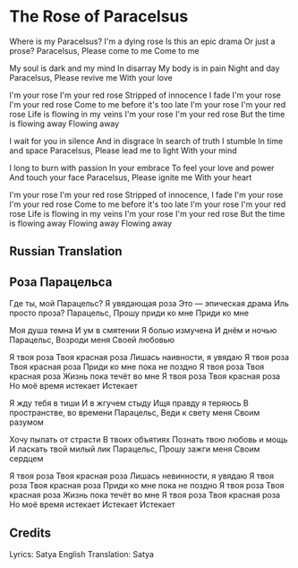 # The Rose of Paracelsus

Where is my Paracelsus?
I'm a dying rose
Is this an epic drama
Or just a prose?
Paracelsus,
Please come to me
Come to me

My soul is dark and my mind
In disarray
My body is in pain
Night and day
Paracelsus,
Please revive me
With your love

I'm your rose
I'm your red rose
Stripped of innocence I fade
I'm your rose
I'm your red rose
Come to me before it's too late
I'm your rose
I'm your red rose
Life is flowing in my veins
I'm your rose
I'm your red rose
But the time is flowing away
Flowing away

I wait for you in silence
And in disgrace
In search of truth I stumble
In time and space
Paracelsus,
Please lead me to light
With your mind

I long to burn with passion
In your embrace
To feel your love and power
And touch your face
Paracelsus, 
Please ignite me
With your heart

I'm your rose
I'm your red rose
Stripped of innocence, I fade
I'm your rose
I'm your red rose
Come to me before it's too late
I'm your rose
I'm your red rose
Life is flowing in my veins
I'm your rose
I'm your red rose
But the time is flowing away
Flowing away
Flowing away

## Russian Translation

## Роза Парацельса

Где ты, мой Парацельс?
Я увядающая роза
Это — эпическая драма
Иль просто проза?
Парацельс,
Прошу приди ко мне
Приди ко мне

Моя душа темна
И ум в смятении
Я болью измучена
И днём и ночью
Парацельс,
Возроди меня
Своей любовью

Я твоя роза
Твоя красная роза
Лишась наивности, я увядаю
Я твоя роза
Твоя красная роза
Приди ко мне пока не поздно
Я твоя роза
Твоя красная роза
Жизнь пока течёт во мне
Я твоя роза
Твоя красная роза
Но моё время истекает
Истекает

Я жду тебя в тиши
И в жгучем стыду
Ищя правду я теряюсь
В пространстве, во времени
Парацельс,
Веди к свету меня
Своим разумом

Хочу пылать от страсти
В твоих объятиях
Познать твою любовь и мощь
И ласкать твой милый лик
Парацельс,
Прошу зажги меня
Своим сердцем

Я твоя роза
Твоя красная роза
Лишась невинности, я увядаю
Я твоя роза
Твоя красная роза
Приди ко мне пока не поздно
Я твоя роза
Твоя красная роза
Жизнь пока течёт во мне
Я твоя роза
Твоя красная роза
Но моё время истекает
Истекает
Истекает

## Credits

Lyrics: Satya
English Translation: Satya

